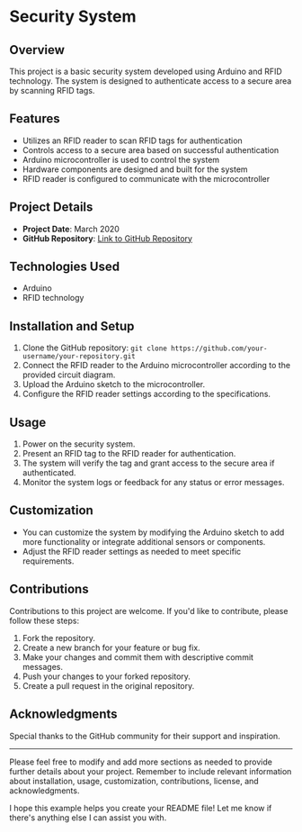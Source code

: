 # Security System

## Overview
This project is a basic security system developed using Arduino and RFID technology. The system is designed to authenticate access to a secure area by scanning RFID tags.

## Features
- Utilizes an RFID reader to scan RFID tags for authentication
- Controls access to a secure area based on successful authentication
- Arduino microcontroller is used to control the system
- Hardware components are designed and built for the system
- RFID reader is configured to communicate with the microcontroller

## Project Details
- **Project Date**: March 2020
- **GitHub Repository**: [Link to GitHub Repository](https://github.com/your-username/your-repository)

## Technologies Used
- Arduino
- RFID technology

## Installation and Setup
1. Clone the GitHub repository: `git clone https://github.com/your-username/your-repository.git`
2. Connect the RFID reader to the Arduino microcontroller according to the provided circuit diagram.
3. Upload the Arduino sketch to the microcontroller.
4. Configure the RFID reader settings according to the specifications.

## Usage
1. Power on the security system.
2. Present an RFID tag to the RFID reader for authentication.
3. The system will verify the tag and grant access to the secure area if authenticated.
4. Monitor the system logs or feedback for any status or error messages.

## Customization
- You can customize the system by modifying the Arduino sketch to add more functionality or integrate additional sensors or components.
- Adjust the RFID reader settings as needed to meet specific requirements.

## Contributions
Contributions to this project are welcome. If you'd like to contribute, please follow these steps:
1. Fork the repository.
2. Create a new branch for your feature or bug fix.
3. Make your changes and commit them with descriptive commit messages.
4. Push your changes to your forked repository.
5. Create a pull request in the original repository.


## Acknowledgments
Special thanks to the GitHub community for their support and inspiration.

---

Please feel free to modify and add more sections as needed to provide further details about your project. Remember to include relevant information about installation, usage, customization, contributions, license, and acknowledgments.

I hope this example helps you create your README file! Let me know if there's anything else I can assist you with.
